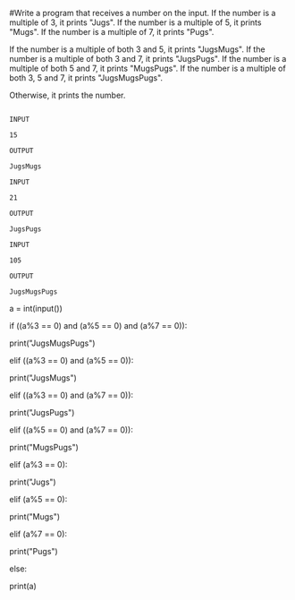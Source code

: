 #Write a program that receives a number on the input.
If the number is a multiple of 3, it prints "Jugs". 
If the number is a multiple of 5, it prints "Mugs".
If the number is a multiple of 7, it prints "Pugs".

If the number is a multiple of both 3 and 5, it prints "JugsMugs".
If the number is a multiple of both 3 and 7, it prints "JugsPugs".
If the number is a multiple of both 5 and 7, it prints "MugsPugs".
If the number is a multiple of both 3, 5 and 7, it prints "JugsMugsPugs".

Otherwise, it prints the number.


```

INPUT 

15

OUTPUT

JugsMugs
```
```
INPUT

21

OUTPUT

JugsPugs
```
```
INPUT 

105

OUTPUT 

JugsMugsPugs

```

a = int(input())

if ((a%3 == 0) and (a%5 == 0) and (a%7 == 0)):

  print("JugsMugsPugs")
  
elif ((a%3 == 0) and (a%5 == 0)):

  print("JugsMugs")
  
elif ((a%3 == 0) and (a%7 == 0)):

  print("JugsPugs")
  
elif ((a%5 == 0) and (a%7 == 0)):

  print("MugsPugs")
  
elif (a%3 == 0):

  print("Jugs")
  
elif (a%5 == 0):

  print("Mugs")
  
elif (a%7 == 0):

  print("Pugs")
  
else:

  print(a)
